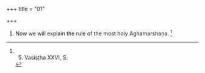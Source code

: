 +++
title = "01"

+++
1. Now we will explain the rule of the most holy Aghamarshaṇa. [^1] 


[^1]:  5. Vasiṣṭha XXVI, S.
